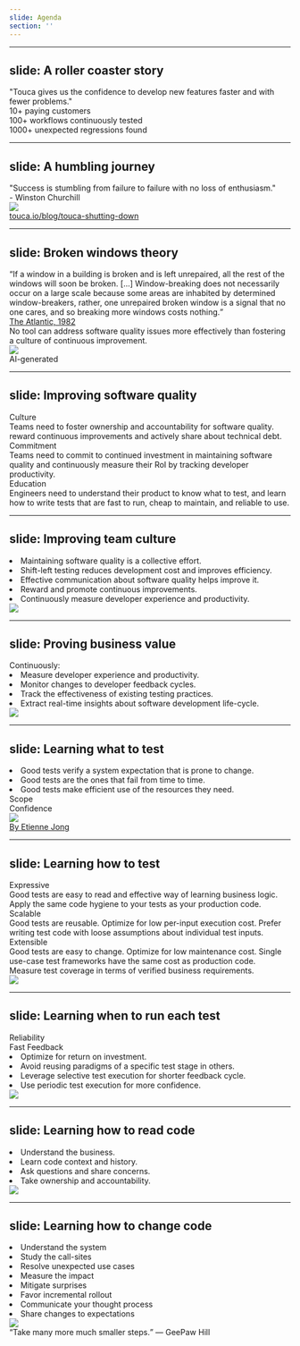 ```yaml
---
slide: Agenda
section: ''
---
```


<Agenda section="practice" />

<!--
The use-cases we reviewed are just a few examples of going beyond finding
behavioral regressions. I hope that they can serve as inspiration for tracking
regressions in whatever metric you care about during day-to-day development.
-->

---
slide: A roller coaster story
---

<div class="grid grid-cols-5 gap-6">
  <div class="grid col-span-2 place-content-around">
    <div class="wsl-card space-y-1 px-4">
      <div>"Touca gives us the confidence to develop new features faster and with fewer problems."</div>
    </div>
    <div class="space-y-2">
      <div class="flex items-center space-x-2">
        <div><heroicons-check-badge class="text-green-500" /></div>
        <div>10+ paying customers</div>
      </div>
      <div class="flex items-center space-x-2">
        <div><heroicons-check-badge class="text-green-500" /></div>
        <div>100+ workflows continuously tested</div>
      </div>
      <div class="flex items-center space-x-2">
        <div><heroicons-check-badge class="text-green-500" /></div>
        <div>1000+ unexpected regressions found</div>
      </div>
    </div>
  </div>
  <div class="col-span-3 grid place-content-center">
    <LightOrDark>
      <template #dark>
        <img src="/images/touca-growing-usage-dark.png" class="rounded-xl" />
      </template>
      <template #light>
        <img src="/images/touca-growing-usage-light.png" class="rounded-xl" />
      </template>
    </LightOrDark>
  </div>
</div>

<!--
I shared a lot about Touca, this product that has consumed so much of my life
in the past two years. It's been a rewarding journey full of ups and downs.
In the two years of operating Touca as a startup, we had our fair share of
success stories. I'm proud of the fact that we helped more than 10 companies
find more than 1000 unintended regressions during their development workflow.
-->

---
slide: A humbling journey
---

<div class="grid grid-cols-5 gap-6">
  <div class="grid col-span-2 place-content-around">
    <div class="wsl-card space-y-1">
      <div>"Success is stumbling from failure to failure with no loss of enthusiasm."</div>
      <div class="text-right text-xs">- Winston Churchill</div>
    </div>
  </div>
  <div class="col-span-3 grid place-content-center space-y-2">
    <img src="/images/touca-blog-230330-1.png" class="rounded-xl" />
    <div class="flex justify-end">
      <a class="flex items-center space-x-1" href="https://touca.io/blog/touca-shutting-down/" target="_blank" rel="noreferrer">
        <heroicons-link class="rounded-full text-xs" />
        <span class="text-xs font-mono">touca.io/blog/touca-shutting-down</span>
      </a>
    </div>
  </div>
</div>

<!--
But there is always an end to every chapter and for Touca, as a company, this
end was in March this year, when we announced that the company is shutting down.

Now in the past six months, the second most frequent question I've got is
what I've learned building and selling this product.

And what I've learned is that testing is cultural. How an organization tests
their software, always goes back to their team culture, not the set of tools
that they use.
-->

---
slide: Broken windows theory
---

<div class="grid grid-cols-3 gap-4">
  <div class="col-span-2 grid place-content-between">
    <div class="space-y-2">
      <div class="py-4 px-8">
        <q>If a window in a building is broken and is left
        unrepaired, all the rest of the windows will soon be broken. [...]
        Window-breaking does not necessarily occur on a large scale because
        some areas are inhabited by determined window-breakers, rather, one
        unrepaired broken window is a signal that no one cares, and so
        breaking more windows costs nothing.</q>
      </div>
      <div class="flex justify-end">
        <a class="flex items-center space-x-1" href="https://www.theatlantic.com/magazine/archive/1982/03/broken-windows/304465/" target="_blank" rel="noreferrer">
          <heroicons-link class="rounded-full text-xs" />
          <span class="text-xs font-mono">The Atlantic, 1982</span>
        </a>
      </div>
    </div>
    <div class="wsl-card flex items-center space-x-2">
      <heroicons-light-bulb class="text-4xl" />
      <div>
        No tool can address software quality issues more effectively than
        fostering a culture of continuous improvement.
      </diV>
    </div>
  </div>
  <div class="space-y-2">
    <img src="/images/broken-windows-sm.png" class="rounded-xl" />
    <div class="flex justify-end text-sm">
      AI-generated
    </div>
  </div>
</div>

<!--
Now to better convey my point, I'd like to remind you of the broken windows
theory, that was first introduced in 1982 in The Atlantic magazine.

This theory suggests that if a window in a building is broken and is left
unrepaired, all the other windows in that building are doomed to brake as well.
And the authors reason that an unrepaired broken window is often a signal that
no one cares, so breaking more windows costs nothing.

This theory suggests that the most effective solution to large-scale
bad behavior like window breaking, is encouraging and promoting good behavior
like window fixing.

I think that this theory holds true for software quality. In an organization
where builds are slow, tests are flaky, no-one cares about compiler
warnings, and low-quality pull requests are landed without any conversation,
the released server is likely defective. Tools like Touca can help, but the
real champion who makes a difference is an engineer with abundant patience,
perseverance and grit to slowly change the culture and make their colleagues
care.
-->

---
slide: Improving software quality
---

<div class="grid grid-cols-3 gap-2">
  <div class="wsl-card space-y-2">
    <div class="flex space-x-2 items-center">
      <div><heroicons-finger-print class="text-gray-300" /></div>
      <div class="wsl-text-primary text-xl font-bold">Culture</div>
    </div>
    <div class="wsl-text-secondary text-sm">
      Teams need to foster ownership and accountability for software quality.
      reward continuous improvements and actively share about technical debt.
    </div>
  </div>
  <div class="wsl-card space-y-2">
    <div class="flex space-x-2 items-center">
      <div><heroicons-lock-closed class="text-gray-300" /></div>
      <div class="wsl-text-primary text-xl font-bold">Commitment</div>
    </div>
    <div class="wsl-text-secondary text-sm">
      Teams need to commit to continued investment in maintaining software
      quality and continuously measure their RoI by tracking developer
      productivity.
    </div>
  </div>
  <div class="wsl-card space-y-2">
    <div class="flex space-x-2 items-center">
      <div><heroicons-book-open class="text-gray-300" /></div>
      <div class="wsl-text-primary text-xl font-bold">Education</div>
    </div>
    <div class="wsl-text-secondary text-sm">
      Engineers need to understand their product to know what to test,
      and learn how to write tests that are fast to run, cheap to maintain,
      and reliable to use.
    </div>
  </div>
</div>

<!--
So if we are serious about improving the quality of our software, we need to
embrace a culture of continuous improvement that promotes and rewards fixing
broken windows.

Improving software quality is a continuous process, so it also needs
commitment which is only possible if we prove the return on investment
by measuring the impact of our efforts on developer productivity.

And we need to educate software engineers about the best practices for
building good quality software.

Let's quickly review these topics one by one.
-->

---
slide: Improving team culture
---

<div class="grid grid-cols-5 gap-4">
  <div class="col-span-3 grid space-content-between">
    <div class="space-y-2">
      <div class="flex">
        <div class="wsl-card"><heroicons-chat-bubble-bottom-center-text class="text-xl" /></div>
      </div>
      <div class="text-base">
        <li>Maintaining software quality is a collective effort.</li>
        <li>Shift-left testing reduces development cost and improves efficiency.</li>
        <li>Effective communication about software quality helps improve it.</li>
      </div>
    </div>
    <div class="space-y-2">
      <div class="flex">
        <div class="wsl-card"><heroicons-light-bulb class="text-xl" /></div>
      </div>
      <div class="text-base">
        <li>Reward and promote continuous improvements.</li>
        <li>Continuously measure developer experience and productivity.</li>
      </div>
    </div>
  </div>
  <div class="col-span-2">
    <img src="/images/garden.jpg" class="rounded-xl" />
  </div>
</div>

<!--
I already outlined the importance of continuous improvement. But to drive this
point home, let's go back to the analogy between a complex software and a garden.

A good gardener is one with a habit of continuous improvement who is always
tending to their plants, making sure that they have enough water, sunlight,
and humidity. A bad gardener is one that is totally ignorant of their plants
until they start to die for one reason or another.

An organization that waits until they find a serious defect in production to
improve their testing practices, will have the same luck as a bad gardener.
-->

---
slide: Proving business value
---

<div class="grid grid-cols-5 gap-4">
  <div class="col-span-3 grid space-content-center">
    <div class="grid content-center wsl-card gap-2">
      Continuously:
      <div class="text-base">
        <li>Measure developer experience and productivity.</li>
        <li>Monitor changes to developer feedback cycles.</li>
        <li>Track the effectiveness of existing testing practices.</li>
        <li>Extract real-time insights about software development life-cycle.</li>
      </div>
    </div>
  </div>
  <div class="col-span-2">
    <img src="/images/water-fountain.jpeg" class="rounded-xl" />
  </div>
</div>

<!--
To unlock a culture of continuous improvement, we need long-term
commitment and care from the software team and the best way to earn that
commitment is to collect data and metrics to show how improving the inner
developer loop is correlated with improving software development life-cycle
as the outer loop and leads to releasing better quality products.

Sadly, most engineering teams don't invest in measuring developer productivity
enough.
-->

---
slide: Learning what to test
---

<div class="grid grid-cols-5 gap-2">
  <div class="col-span-3 space-y-2 grid content-center">
    <div class="wsl-card text-base">
      <li>Good tests verify a system expectation that is prone to change.</li>
      <li>Good tests are the ones that fail from time to time.</li>
      <li>Good tests make efficient use of the resources they need.</li>
    </div>
    <div class="grid grid-cols-2 gap-2">
      <div class="wsl-card flex items-center justify-center space-x-2">
        <div><heroicons-map class="text-lg" /></div>
        <span class="text-lg">Scope</span>
      </div>
      <div class="wsl-card flex items-center justify-center space-x-2">
        <div><heroicons-shield-check class="text-lg" /></div>
        <span class="text-lg">Confidence</span>
      </div>
    </div>
  </div>
  <div class="col-span-2 space-y-2">
    <img src="/images/plane.jpg" class="rounded-xl" />
    <div class="flex justify-end">
      <a class="flex items-center space-x-1" href="https://unsplash.com/@etien_nl" target="_blank" rel="noreferrer">
        <heroicons-link class="rounded-full text-xs" />
        <span class="text-xs font-mono">By Etienne Jong</span>
      </a>
    </div>
  </div>
</div>

<!--
As for education, I cannot begin to pretend to cover these best practices
in just a few minutes, but I have a few thoughts, or hot takes if you will,
that are relevant to testing and refactoring.

And they start with learning what to test. Because testing the wrong thing is
the easiest recipe for generating low-quality and flaky tests.

When testing becomes a chore, we give in to
the temptation to create a template for it and blindly follow that template.
But testing is the exercise of verifying our system expectations, not
the change we are making. And system expectations are prone to change, so
our tests are only effective if they fail from time to time.

A good rule-of-thumb to measure whether we are testing the right thing is to
think of our software as an airplane and then ask: if all our tests are
passing, would we dare to board this plane?
-->

---
slide: Learning how to test
---

<div class="grid grid-cols-4 gap-2">
  <div class="col-span-3 grid place-content-center">
    <div class="grid grid-rows-4 grid-cols-3 gap-2">
      <div class="wsl-card row-span-3 space-y-2">
        <div class="flex items-center space-x-2">
          <div>Expressive</div>
        </div>
        <div class="text-sm">
          Good tests are easy to read and effective way of learning business logic.
          Apply the same code hygiene to your tests as your production code.
        </div>
      </div>
      <div class="wsl-card row-span-3 space-y-2">
        <div class="flex items-center space-x-2">
          <div>Scalable</div>
        </div>
        <div class="text-sm">
          Good tests are reusable. Optimize for low per-input execution cost.
          Prefer writing test code with loose assumptions about individual test inputs.
        </div>
      </div>
      <div class="wsl-card row-span-3 space-y-2">
        <div class="flex items-center space-x-2">
          <div>Extensible</div>
        </div>
        <div class="text-sm">
          Good tests are easy to change. Optimize for low maintenance cost.
          Single use-case test frameworks have the same cost as production code.
        </div>
      </div>
      <div class="col-span-3 wsl-card grid place-content-center">
        Measure test coverage in terms of verified business requirements.
      </div>
    </div>
  </div>
  <div class="grid place-content-center">
    <img src="/images/squarepegroundhole.jpg" class="rounded-lg" />
  </div>
</div>

<!--
We also need to learn how to write good tests. And regardless of what type
of tests we write, I think a good test is one that is expressive (so that
it is easy to read), scalable (so that it is easy to run), and extensible
(so that it is easy to change). When the tests are not easy to read, run,
or change, that's a sign that our system interface is poorly designed, or
that we're not using the right type of test for this interface.
-->

---
slide: Learning when to run each test
---

<div class="grid grid-cols-5 gap-2">
  <div class="col-span-3 space-y-2 grid content-center">
    <div class="grid grid-cols-2 gap-2">
      <div class="wsl-card flex items-center justify-center space-x-2">
        <div><heroicons-shield-check class="text-lg" /></div>
        <span class="text-lg">Reliability</span>
      </div>
      <div class="wsl-card flex items-center justify-center space-x-2">
        <div><heroicons-rocket-launch class="text-lg" /></div>
        <span class="text-lg">Fast Feedback</span>
      </div>
    </div>
    <div class="wsl-card text-base">
      <li>Optimize for return on investment.</li>
      <li>Avoid reusing paradigms of a specific test stage in others.</li>
      <li>Leverage selective test execution for shorter feedback cycle.</li>
      <li>Use periodic test execution for more confidence.</li>
    </div>
  </div>
  <div class="col-span-2 space-y-2">
    <img src="/images/aurora-test-track.jpg" class="rounded-xl" />
  </div>
</div>

<!--
Running the right type of test at the right time significantly impacts test
effectiveness. Obviously, higher-level tests continue to be more expensive
and slower to run. But they are better and easier for some scenarios and provide
more confidence than running a thousand unit tests. And we can always leverage
methods like selective test case execution to run only a subset of them to get
faster feedback.
-->

---
slide: Learning how to read code
---

<div class="grid grid-cols-5 gap-4">
  <div class="col-span-2 grid space-content-between">
    <div class="grid content-center wsl-card gap-2">
      <div class="text-base">
        <li>Understand the business.</li>
        <li>Learn code context and history.</li>
        <li>Ask questions and share concerns.</li>
        <li>Take ownership and accountability.</li>
      </div>
    </div>
  </div>
  <div class="col-span-3">
    <img src="/images/architecture.jpg" class="rounded-xl" />
  </div>
</div>

<!--
And writing good tests require deep understanding of the system and business
requirements. Some of this understanding comes with time and experience but
reading source code can help too which is a skill by itself. It is easy to
get distracted by implementation details. A good software engineer pierces
through that layer to learn the context and history of the software instead.

I like to think of those of us who work on large software systems as
urban planners trying to improve a historic city. Trying to modernize
the first thing we find by using a shiny new language feature is often
wrong and hurts readability.
-->

---
slide: Learning how to change code
---

<div class="space-y-8">
  <div class="grid grid-cols-7 gap-2 place-content-between">
    <div class="col-span-4 text-base wsl-card grid content-center">
      <li>Understand the system</li>
      <li>Study the call-sites</li>
      <li>Resolve unexpected use cases</li>
      <li>Measure the impact</li>
      <li>Mitigate surprises</li>
      <li>Favor incremental rollout</li>
      <li>Communicate your thought process</li>
      <li>Share changes to expectations</li>
    </div>
    <div class="col-span-3">
      <img src="/images/construction-zone.jpg" class="rounded-lg" />
    </div>
  </div>
  <div class="italic text-center">
    <q>Take many more much smaller steps.</q><span class="text-sm"> — GeePaw Hill</span>
  </div>
</div>

<!--
I used to live in Minnesota which makes most people immediately think of
frigid cold winters which could be annoying. But if you've ever lived in the
midwest, you know that the most annoying thing is constant road constructions.

Construction zones are annoying in the world of software too. And it is so
easy to end up creating a construction zone when we embark on large-scale
migration projects. So whenever possible, we should favor small incremental
refactors over big-bang migrations.
-->
